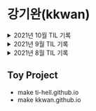 # **강기완(kkwan)**

<details>
<summary>
2021년 10월 TIL 기록
</summary>

| Sun |    Mon     |    Tue     |    Wed    |    Thu    |    Fri    | Sat |
| :-: | :--------: | :--------: | :-------: | :-------: | :-------: | :-: |
|     |            |            |           |           | **_`1`_** |  2  |
|  3  | **_`4`_**  | **_`5`_**  | **_`6`_** | **_`7`_** | **_`8`_** |  9  |
| 10  | **_`11`_** | **_`12`_** |    13     |    14     |    15     | 16  |
| 17  |     18     |     19     |    20     |    21     |    22     | 23  |
| 24  |     25     |     26     |    27     |    28     |    29     | 30  |
| 31  |            |            |           |           |           |     |

</details>

<details>
<summary>
2021년 9월 TIL 기록
</summary>

| Sun |    Mon     |    Tue     |    Wed     |    Thu     |    Fri     | Sat |
| :-: | :--------: | :--------: | :--------: | :--------: | :--------: | :-: |
|     |            |            | **_`1`_**  | **_`2`_**  | **_`3`_**  |  4  |
|  5  | **_`6`_**  | **_`7`_**  | **_`8`_**  | **_`9`_**  | **_`10`_** | 11  |
| 12  | **_`13`_** | **_`14`_** | **_`15`_** | **_`16`_** |     17     | 18  |
| 19  |     20     |     21     |     22     |     23     |     24     | 25  |
| 26  | **_`27`_** | **_`28`_** | **_`29`_** | **_`30`_** |            |     |

</details>

<details>
<summary>
2021년 8월 TIL 기록
</summary>

| Sun |    Mon     |    Tue     |    Wed     |    Thu     |    Fri     | Sat |
| :-: | :--------: | :--------: | :--------: | :--------: | :--------: | :-: |
|  1  |     2      |     3      | **_`4`_**  | **_`5`_**  | **_`6`_**  |  7  |
|  8  | **_`9`_**  | **_`10`_** | **_`11`_** | **_`12`_** | **_`13`_** | 14  |
| 15  |     16     | **_`17`_** | **_`18`_** | **_`19`_** |     20     | 21  |
| 22  | **_`23`_** | **_`24`_** | **_`25`_** | **_`26`_** | **_`27`_** | 28  |
| 29  | **_`30`_** | **_`31`_** |            |            |            |     |

</details>

## Toy Project

- make ti-hell.github.io
- make kkwan.github.io
